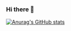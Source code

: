 ### Hi there 👋
[![Anurag's GitHub stats](https://github-readme-stats.vercel.app/apilucasyule2212anuraghazra)](https://github.com/anuraghazra/github-readme-stats)
